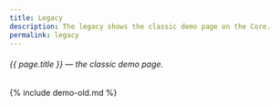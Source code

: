 ```yaml
---
title: Legacy
description: The legacy shows the classic demo page on the Core.
permalink: legacy
---
```

###### _{{ page.title }} — the classic demo page_.

{% include demo-old.md %}